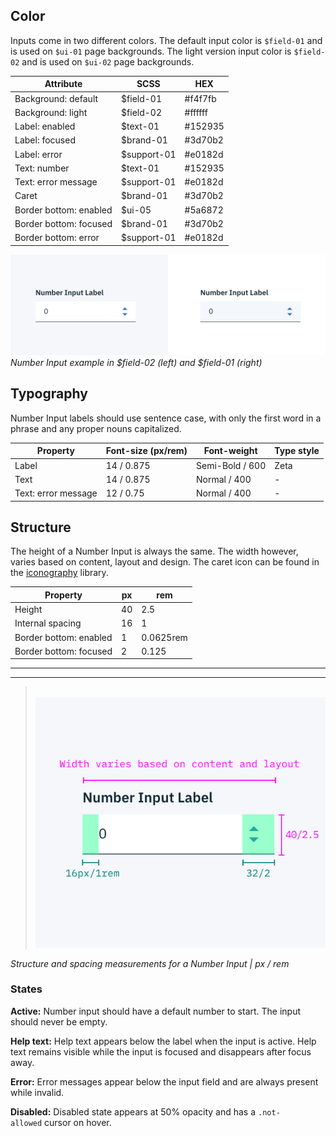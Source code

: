 ## Color

Inputs come in two different colors. The default input color is `$field-01` and is used on `$ui-01` page backgrounds. The light version input color is `$field-02` and is used on `$ui-02` page backgrounds.

| Attribute                | SCSS      | HEX           |
|----------------------|-----------|---------------|
| Background: default | $field-01     | #f4f7fb |
| Background: light | $field-02     | #ffffff |
| Label: enabled           | $text-01   | #152935   |
| Label: focused           | $brand-01  | #3d70b2   |
| Label: error             | $support-01 | #e0182d |
| Text: number | $text-01  | #152935       |
| Text: error message      | $support-01        | #e0182d   |
| Caret                | $brand-01 | #3d70b2       |
| Border bottom: enabled | $ui-05 | #5a6872 |
| Border bottom: focused | $brand-01 | #3d70b2 |
| Border bottom: error | $support-01 | #e0182d |

![Number Input example in $field-01 and $field-02](images/number-input-style-2.png)
_Number Input example in $field-02 (left) and $field-01 (right)_

## Typography

Number Input labels should use sentence case, with only the first word in a phrase and any proper nouns capitalized.

| Property  | Font-size (px/rem)      | Font-weight  | Type style |
|------------|-----------------|--------------|----|
| Label       | 14 / 0.875 | Semi-Bold / 600   | Zeta |
| Text        | 14 / 0.875 | Normal / 400   | - |
| Text: error message | 12 / 0.75 | Normal / 400 | - |

## Structure

The height of a Number Input is always the same. The width however, varies based on content, layout and design. The caret icon can be found in the [iconography](/style/iconography/library) library.

| Property         | px | rem |
|------------------|----|-----|
| Height           | 40 | 2.5 |
| Internal spacing | 16 | 1   |
| Border bottom: enabled | 1 | 0.0625rem |
| Border bottom: focused | 2 | 0.125 |


---
***
> 
![Structure and spacing for number input](images/number-input-style-1.png)

_Structure and spacing measurements for a Number Input | px / rem_

### States

**Active:** Number input should have a default number to start. The input should never be empty.

**Help text:** Help text appears below the label when the input is active. Help text remains visible while the input is focused and disappears after focus away.

**Error:** Error messages appear below the input field and are always present while invalid.

**Disabled:** Disabled state appears at 50% opacity and has a `.not-allowed` cursor on hover.

